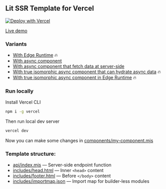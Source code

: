 ## Lit SSR Template for Vercel

[![Deploy with Vercel](https://vercel.com/button)](https://vercel.com/new/clone?repository-url=https%3A%2F%2Fgithub.com%2FPonomareVlad%2Flit-ssr-vercel&project-name=lit-ssr&repo-name=lit-ssr-vercel)

[Live demo](https://lit-ssr-template.vercel.app)

### Variants

- [With Edge Runtime](https://github.com/PonomareVlad/lit-ssr-vercel/tree/edge) 🔥
- [With async component](https://github.com/PonomareVlad/lit-ssr-vercel/tree/async)
- [With async component that fetch data at server-side](https://github.com/PonomareVlad/lit-ssr-vercel/tree/async-preload)
- [With true isomorphic async component that can hydrate async data](https://github.com/PonomareVlad/lit-ssr-vercel/tree/async-hydration) 🔥
- [With true isomorphic async component in Edge Runtime](https://github.com/PonomareVlad/lit-ssr-vercel/tree/async-edge) 🔥

### Run locally

Install Vercel CLI

```bash
npm i -g vercel
```

Then run local dev server

```bash
vercel dev
```

Now you can make some changes in [components/my-component.mjs](components/my-component.mjs)

### Template structure:

- [api/index.mjs](api/index.mjs) — Server-side endpoint function
- [includes/head.html](includes/head.html) — Inner `<head>` content
- [includes/footer.html](includes/footer.html) — Before `</body>` content
- [includes/importmap.json](includes/importmap.json) — Import map for builder-less modules
